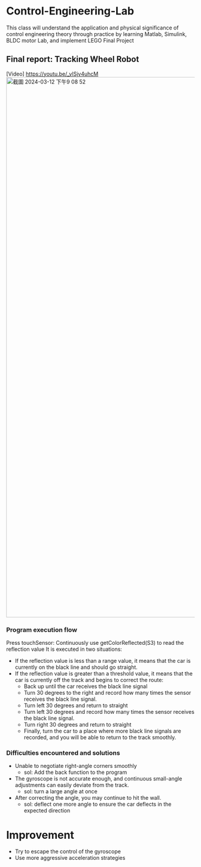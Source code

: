 # Control-Engineering-Lab
This class will understand the application and physical significance of control engineering theory through practice by learning Matlab, Simulink, BLDC motor Lab, and implement LEGO Final Project
## Final report: Tracking Wheel Robot
[Video] https://youtu.be/_vlSjv4uhcM
<img width="1440" alt="截圖 2024-03-12 下午9 08 52" src="https://github.com/boboloiono/Control-Engineering-Lab/assets/62455939/329f17c4-24b0-46f1-8478-4b6f9233ab45">

### Program execution flow
Press touchSensor:
Continuously use getColorReflected(S3) to read the reflection value
It is executed in two situations:
- If the reflection value is less than a range value, it means that the car is currently on the black line and should go straight.
- If the reflection value is greater than a threshold value, it means that the car is currently off the track and begins to correct the route:
  - Back up until the car receives the black line signal
  - Turn 30 degrees to the right and record how many times the sensor receives the black line signal.
  - Turn left 30 degrees and return to straight
  - Turn left 30 degrees and record how many times the sensor receives the black line signal.
  - Turn right 30 degrees and return to straight
  - Finally, turn the car to a place where more black line signals are recorded, and you will be able to return to the track smoothly.

### Difficulties encountered and solutions
- Unable to negotiate right-angle corners smoothly
  - sol: Add the back function to the program
- The gyroscope is not accurate enough, and continuous small-angle adjustments can easily deviate from the track.
  - sol: turn a large angle at once
- After correcting the angle, you may continue to hit the wall.
  - sol: deflect one more angle to ensure the car deflects in the expected direction
 
# Improvement
- Try to escape the control of the gyroscope
- Use more aggressive acceleration strategies
